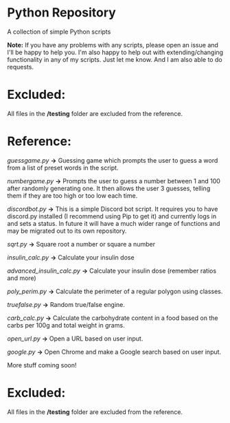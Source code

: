 # Python Repository
A collection of simple Python scripts

**Note:** If you have any problems with any scripts, please open an issue and I'll be happy to help you. I'm also happy to help out with extending/changing functionality in any of my scripts. Just let me know.
And I am also able to do requests.

# Excluded:

All files in the **/testing** folder are excluded from the reference.


# Reference:

*guessgame.py* **->** Guessing game which prompts the user to guess a word from a list of preset words in the script.

*numbergame.py* **->** Prompts the user to guess a number between 1 and 100 after randomly generating one. It then allows the user 3 guesses, telling them if they are too high or too low each time.

*discordbot.py* **->** This is a simple Discord bot script. It requires you to have discord.py installed (I recommend using Pip to get it) and currently logs in and sets a status. In future it will have a much wider range of functions and may be migrated out to its own repository.

*sqrt.py* **->** Square root a number or square a number

*insulin_calc.py* **->** Calculate your insulin dose

*advanced_insulin_calc.py* **->** Calculate your insulin dose (remember ratios and more)

*poly_perim.py* **->** Calculate the perimeter of a regular polygon using classes.

*truefalse.py* **->** Random true/false engine.

*carb_calc.py* **->** Calculate the carbohydrate content in a food based on the carbs per 100g and total weight in grams.

*open_url.py* **->** Open a URL based on user input.

*google.py* **->** Open Chrome and make a Google search based on user input.

More stuff coming soon!

# Excluded:

All files in the **/testing** folder are excluded from the reference.
